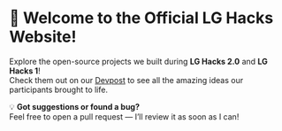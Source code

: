 # 👋 Welcome to the Official LG Hacks Website!

Explore the open-source projects we built during **LG Hacks 2.0** and **LG Hacks 1**!  
Check them out on our [Devpost](https://devpost.com/hackathons?search=lg%20hacks) to see all the amazing ideas our participants brought to life.  

💡 **Got suggestions or found a bug?**  
Feel free to open a pull request — I’ll review it as soon as I can!
